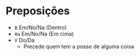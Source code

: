 # Preposições

-   `В` Em/No/Na (Dentro)
-   `На` Em/No/Na (Em cima)
-   `У` Do/Da
    -   Precede quem tem a posse de alguma coisa
